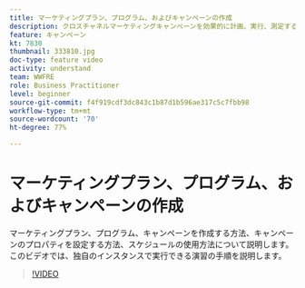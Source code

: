 ```yaml
---
title: マーケティングプラン、プログラム、およびキャンペーンの作成
description: クロスチャネルマーケティングキャンペーンを効果的に計画、実行、測定するのに役立つ、Adobe Campaign の主要概念を理解します。
feature: キャンペーン
kt: 7830
thumbnail: 333810.jpg
doc-type: feature video
activity: understand
team: WWFRE
role: Business Practitioner
level: beginner
source-git-commit: f4f919cdf3dc843c1b87d1b596ae317c5c7fbb98
workflow-type: tm+mt
source-wordcount: '70'
ht-degree: 77%

---
```



# マーケティングプラン、プログラム、およびキャンペーンの作成

マーケティングプラン、プログラム、キャンペーンを作成する方法、キャンペーンのプロパティを設定する方法、スケジュールの使用方法について説明します。
このビデオでは、独自のインスタンスで実行できる演習の手順を説明します。

>[!VIDEO](https://video.tv.adobe.com/v/333810?quality=12)
